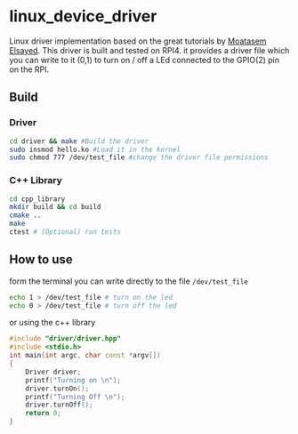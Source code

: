 # linux_device_driver

Linux driver implementation based on the great tutorials by [Moatasem Elsayed](https://www.youtube.com/playlist?list=PLkH1REggdbJq8KQBK82xW0K709tye2wTN
). This driver is built and tested on RPI4. it provides a driver file which you can write to it (0,1) to turn on / off a LEd connected to the GPIO(2) pin on the RPI.

## Build 

### Driver

```sh
cd driver && make #Build the driver
sudo insmod hello.ko #Load it in the kernel
sudo chmod 777 /dev/test_file #change the driver file permissions
```

### C++ Library

```sh
cd cpp_library
mkdir build && cd build
cmake ..
make
ctest # (Optional) run tests
```

## How to use 

form the terminal you can write directly to the file `/dev/test_file`

```sh
echo 1 > /dev/test_file # turn on the led
echo 0 > /dev/test_file # turn off the led
```

or using the c++ library

```c++
#include "driver/driver.hpp"
#include <stdio.h>
int main(int argc, char const *argv[])
{
    Driver driver;
    printf("Turning on \n");
    driver.turnOn();
    printf("Turning Off \n");
    driver.turnOff();
    return 0;
}

```